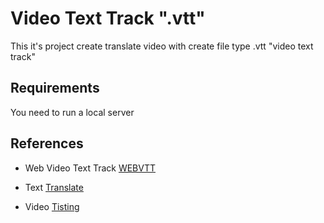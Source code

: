 # Video Text Track ".vtt"
This it's project create translate video with create file type .vtt "video text track" 

## Requirements
You need to run a local server

## References

* Web Video Text Track [WEBVTT](https://headendinfo.com/webvtt/)

* Text [Translate](https://www.karaoketexty.cz/texty-pisni/engelbert-humperdinck/a-man-without-love-445795)

* Video [Tisting](https://www.youtube.com/watch?v=UDDYfO5dohA)

